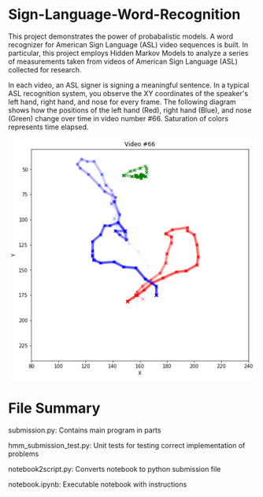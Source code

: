 # Sign-Language-Word-Recognition
This project demonstrates the power of probabalistic models. A word recognizer for American Sign Language (ASL) video sequences is built. In particular, this project employs Hidden Markov Models to analyze a series of measurements taken from videos of American Sign Language (ASL) collected for research.

In each video, an ASL signer is signing a meaningful sentence. In a typical ASL recognition system, you observe the XY coordinates of the speaker's left hand, right hand, and nose for every frame. The following diagram shows how the positions of the left hand (Red), right hand (Blue), and nose (Green) change over time in video number #66. Saturation of colors represents time elapsed.

![Img1](hands_nose_position.png)

# File Summary

submission.py: Contains main program in parts

hmm_submission_test.py: Unit tests for testing correct implementation of problems

notebook2script.py: Converts notebook to python submission file

notebook.ipynb: Executable notebook with instructions







